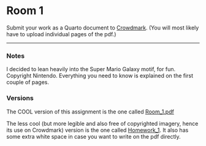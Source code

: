 # Room 1

Submit your work as a Quarto document to [Crowdmark](https://app.crowdmark.com/courses/stat-464-864-discrete-time-series-analysis-f24). (You will most likely have to upload individual pages of the pdf.)

---

### Notes
I decided to lean heavily into the Super Mario Galaxy motif, for fun. Copyright Nintendo. Everything you need to know is explained on the first couple of pages.


### Versions
The COOL version of this assignment is the one called [Room_1.pdf](https://github.com/skyepaphora/TimeSeries_FA24/blob/main/Homework/Room_1.pdf)

The less cool (but more legible and also free of copyrighted imagery, hence its use on Crowdmark) version is the one called [Homework_1](https://github.com/skyepaphora/TimeSeries_FA24/blob/main/Homework/Homework_1.pdf). It also has some extra white space in case you want to write on the pdf directly.